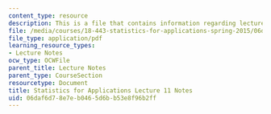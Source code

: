 ```yaml
---
content_type: resource
description: This is a file that contains information regarding lecture 11 notes.
file: /media/courses/18-443-statistics-for-applications-spring-2015/06daf6d78e7eb0465d6bb53e8f96b2ff_MIT18_443S15_LEC11.pdf
file_type: application/pdf
learning_resource_types:
- Lecture Notes
ocw_type: OCWFile
parent_title: Lecture Notes
parent_type: CourseSection
resourcetype: Document
title: Statistics for Applications Lecture 11 Notes
uid: 06daf6d7-8e7e-b046-5d6b-b53e8f96b2ff
---
```


